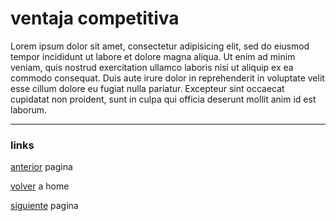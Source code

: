 # ventaja competitiva

Lorem ipsum dolor sit amet, consectetur adipisicing elit, sed do eiusmod tempor incididunt ut labore et dolore magna aliqua. Ut enim ad minim veniam, quis nostrud exercitation ullamco laboris nisi ut aliquip ex ea commodo consequat. Duis aute irure dolor in reprehenderit in voluptate velit esse cillum dolore eu fugiat nulla pariatur. Excepteur sint occaecat cupidatat non proident, sunt in culpa qui officia deserunt mollit anim id est laborum.

---
### links

[anterior](https://github.com/JuanLuisClaure/project_C/blob/master/cases/case-001/executive/procesos.md) pagina

[volver](https://github.com/JuanLuisClaure/project_C) a home

[siguiente](https://github.com/JuanLuisClaure/project_C/blob/master/cases/case-001/executive/ventas.md) pagina
